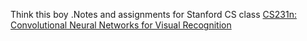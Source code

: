 
Think this boy .Notes and assignments for Stanford CS class [CS231n: Convolutional Neural Networks for Visual Recognition](http://vision.stanford.edu/teaching/cs231n/)

